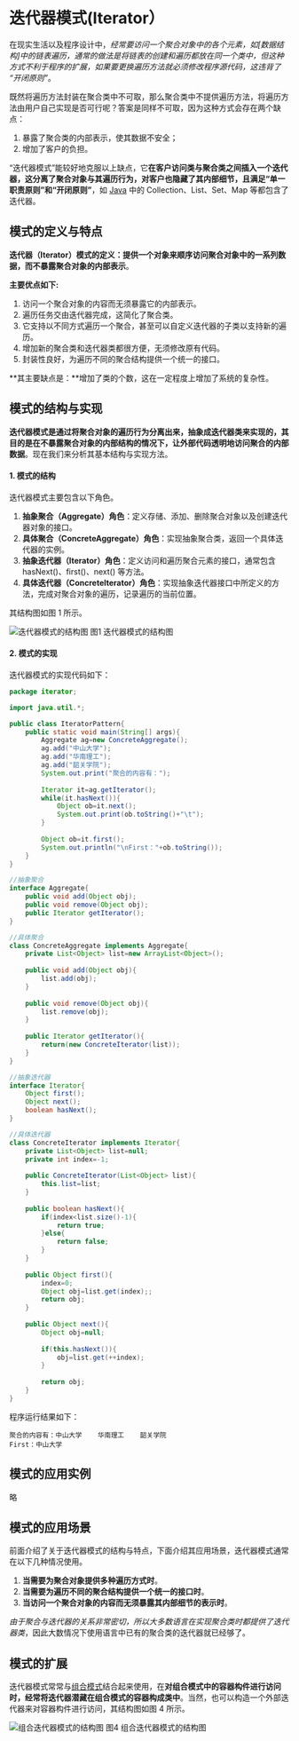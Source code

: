 # 迭代器模式(Iterator）

在现实生活以及程序设计中，*经常要访问一个聚合对象中的各个元素，如[数据结构]中的链表遍历，通常的做法是将链表的创建和遍历都放在同一个类中，但这种方式不利于程序的扩展，如果要更换遍历方法就必须修改程序源代码，这违背了 “开闭原则”*。

既然将遍历方法封装在聚合类中不可取，那么聚合类中不提供遍历方法，将遍历方法由用户自己实现是否可行呢？答案是同样不可取，因为这种方式会存在两个缺点：

1. 暴露了聚合类的内部表示，使其数据不安全；
2. 增加了客户的负担。


“迭代器模式”能较好地克服以上缺点，它**在客户访问类与聚合类之间插入一个迭代器，这分离了聚合对象与其遍历行为，对客户也隐藏了其内部细节，且满足“单一职责原则”和“开闭原则”**，如 [Java](http://c.biancheng.net/java/) 中的 Collection、List、Set、Map 等都包含了迭代器。

## 模式的定义与特点

**迭代器（Iterator）模式的定义：提供一个对象来顺序访问聚合对象中的一系列数据，而不暴露聚合对象的内部表示**。

**主要优点如下:**

1. 访问一个聚合对象的内容而无须暴露它的内部表示。
2. 遍历任务交由迭代器完成，这简化了聚合类。
3. 它支持以不同方式遍历一个聚合，甚至可以自定义迭代器的子类以支持新的遍历。
4. 增加新的聚合类和迭代器类都很方便，无须修改原有代码。
5. 封装性良好，为遍历不同的聚合结构提供一个统一的接口。

**其主要缺点是：**增加了类的个数，这在一定程度上增加了系统的复杂性。

## 模式的结构与实现

**迭代器模式是通过将聚合对象的遍历行为分离出来，抽象成迭代器类来实现的，其目的是在不暴露聚合对象的内部结构的情况下，让外部代码透明地访问聚合的内部数据**。现在我们来分析其基本结构与实现方法。

#### 1. 模式的结构

迭代器模式主要包含以下角色。

1. **抽象聚合（Aggregate）角色**：定义存储、添加、删除聚合对象以及创建迭代器对象的接口。
2. **具体聚合（ConcreteAggregate）角色**：实现抽象聚合类，返回一个具体迭代器的实例。
3. **抽象迭代器（Iterator）角色**：定义访问和遍历聚合元素的接口，通常包含 hasNext()、first()、next() 等方法。
4. **具体迭代器（Concretelterator）角色**：实现抽象迭代器接口中所定义的方法，完成对聚合对象的遍历，记录遍历的当前位置。


其结构图如图 1 所示。

![迭代器模式的结构图](http://c.biancheng.net/uploads/allimg/181116/3-1Q1161PU9528.gif)
图1 迭代器模式的结构图

#### 2. 模式的实现

迭代器模式的实现代码如下：

```java
package iterator;

import java.util.*;

public class IteratorPattern{    
    public static void main(String[] args){        
        Aggregate ag=new ConcreteAggregate();         
        ag.add("中山大学");         
        ag.add("华南理工");         
        ag.add("韶关学院");        
        System.out.print("聚合的内容有：");        
        
        Iterator it=ag.getIterator();         
        while(it.hasNext()){             
            Object ob=it.next();             
            System.out.print(ob.toString()+"\t");         
        }        
        
        Object ob=it.first();        
        System.out.println("\nFirst："+ob.toString());    
    }
}

//抽象聚合
interface Aggregate{     
    public void add(Object obj);     
    public void remove(Object obj);     
    public Iterator getIterator(); 
}

//具体聚合
class ConcreteAggregate implements Aggregate{     
    private List<Object> list=new ArrayList<Object>();     
    
    public void add(Object obj){         
        list.add(obj);     
    }    
    
    public void remove(Object obj){         
        list.remove(obj);     
    }    
    
    public Iterator getIterator(){         
        return(new ConcreteIterator(list));     
    }     
}

//抽象迭代器
interface Iterator{    
    Object first();    
    Object next();    
    boolean hasNext();
}

//具体迭代器
class ConcreteIterator implements Iterator{     
    private List<Object> list=null;     
    private int index=-1;     
    
    public ConcreteIterator(List<Object> list){         
        this.list=list;     
    }     
    
    public boolean hasNext(){         
        if(index<list.size()-1){             
            return true;        
        }else{            
            return false;        
        }    
    }    
    
    public Object first(){        
        index=0;        
        Object obj=list.get(index);;        
        return obj;    
    }    
    
    public Object next(){         
        Object obj=null;
        
        if(this.hasNext()){             
            obj=list.get(++index);         
        }        
        
        return obj;     
    }   
}
```


程序运行结果如下：

```
聚合的内容有：中山大学    华南理工    韶关学院
First：中山大学
```

## 模式的应用实例

略

## 模式的应用场景

前面介绍了关于迭代器模式的结构与特点，下面介绍其应用场景，迭代器模式通常在以下几种情况使用。

1. **当需要为聚合对象提供多种遍历方式时**。
2. **当需要为遍历不同的聚合结构提供一个统一的接口时**。
3. **当访问一个聚合对象的内容而无须暴露其内部细节的表示时**。

*由于聚合与迭代器的关系非常密切，所以大多数语言在实现聚合类时都提供了迭代器类*，因此大数情况下使用语言中已有的聚合类的迭代器就已经够了。

## 模式的扩展

迭代器模式常常与[组合模式](..\structural\composite.md)结合起来使用，在**对组合模式中的容器构件进行访问时，经常将迭代器潜藏在组合模式的容器构成类中**。当然，也可以构造一个外部迭代器来对容器构件进行访问，其结构图如图 4 所示。



![组合迭代器模式的结构图](http://c.biancheng.net/uploads/allimg/181116/3-1Q1161Q152626.gif)
图4 组合迭代器模式的结构图
